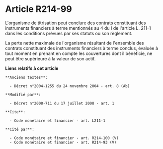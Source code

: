 # Article R214-99

L'organisme de titrisation peut conclure des contrats constituant des instruments financiers à terme mentionnés au 4 du I de
l'article L. 211-1 dans les conditions prévues par ses statuts ou son règlement. 

La perte nette maximale de l'organisme résultant de l'ensemble des contrats constituant des instruments financiers à terme
conclus, évaluée à tout moment en prenant en compte les couvertures dont il bénéficie, ne peut être supérieure à la valeur de
son actif.

**Liens relatifs à cet article**

	**Anciens textes**:

	  - Décret n°2004-1255 du 24 novembre 2004 - art. 8 (Ab)

	**Modifié par**:

	  - Décret n°2008-711 du 17 juillet 2008 - art. 1

	**Cite**:

	  - Code monétaire et financier - art. L211-1

	**Cité par**:

	  - Code monétaire et financier - art. R214-100 (V)
	  - Code monétaire et financier - art. R214-93 (V)
